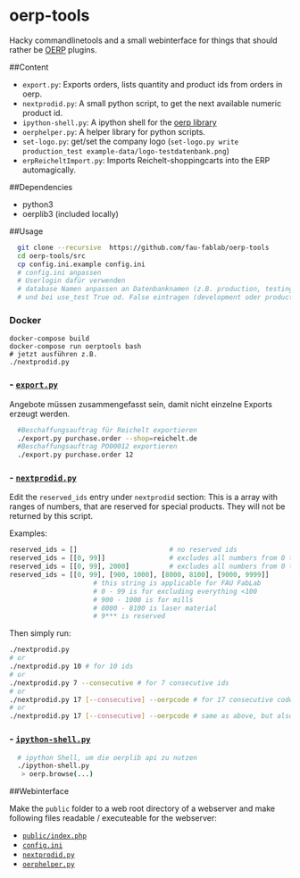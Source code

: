 oerp-tools
==========

Hacky commandlinetools and a small webinterface for things that should rather be [OERP](https://github.com/odoo/odoo) plugins.

##Content

 - `export.py`: Exports orders, lists quantity and product ids from orders in oerp.
 - `nextprodid.py`: A small python script, to get the next available numeric product id.
 - `ipython-shell.py`: A ipython shell for the [oerp library](https://pypi.python.org/pypi/OERPLib/)
 - `oerphelper.py`: A helper library for python scripts.
 - `set-logo.py`: get/set the company logo (`set-logo.py write production_test example-data/logo-testdatenbank.png`)
 - `erpReicheltImport.py`: Imports Reichelt-shoppingcarts into the ERP automagically.

##Dependencies
* python3
* oerplib3 (included locally)

##Usage
```bash
  git clone --recursive  https://github.com/fau-fablab/oerp-tools
  cd oerp-tools/src
  cp config.ini.example config.ini
  # config.ini anpassen
  # Userlogin dafür verwenden
  # database Namen anpassen an Datenbanknamen (z.B. production, testing)
  # und bei use_test True od. False eintragen (development oder production)
```

### Docker
```
docker-compose build
docker-compose run oerptools bash
# jetzt ausführen z.B.
./nextprodid.py
```

### - [`export.py`](export.py)
Angebote müssen zusammengefasst sein, damit nicht einzelne Exports erzeugt werden.

```bash
  #Beschaffungsauftrag für Reichelt exportieren
  ./export.py purchase.order --shop=reichelt.de
  #Beschaffungsauftrag PO00012 exportieren
  ./export.py purchase.order 12
```

### - [`nextprodid.py`](nextprodid.py)
Edit the `reserved_ids` entry under `nextprodid` section: This is a array with ranges of numbers, that are reserved for special products. They will not be returned by this script.

Examples:
```python
reserved_ids = []                       # no reserved ids
reserved_ids = [[0, 99]]                # excludes all numbers from 0 to 99 (include)
reserved_ids = [[0, 99], 2000]          # excludes all numbers from 0 to 99 and 2000
reserved_ids = [[0, 99], [900, 1000], [8000, 8100], [9000, 9999]]
					 # this string is applicable for FAU FabLab
					 # 0 - 99 is for excluding everything <100
					 # 900 - 1000 is for mills
					 # 8000 - 8100 is laser material
					 # 9*** is reserved
```
Then simply run:
```bash
./nextprodid.py
# or
./nextprodid.py 10 # for 10 ids
# or
./nextprodid.py 7 --consecutive # for 7 consecutive ids
# or
./nextprodid.py 17 [--consecutive] --oerpcode # for 17 consecutive codes, but print the OERP code for the code generator in multivariant products
# or
./nextprodid.py 17 [--consecutive] --oerpcode # same as above, but also print the list of the ids
```

### - [`ipython-shell.py`](ipython-shell.py)
```bash
  # ipython Shell, um die oerplib api zu nutzen
  ./ipython-shell.py
   > oerp.browse(...)
```

##Webinterface

Make the `public` folder to a web root directory of a webserver and make following files readable / executeable for the webserver:

 - [`public/index.php`](public/index.php)
 - [`config.ini`](config.ini)
 - [`nextprodid.py`](nextprodid.py)
 - [`oerphelper.py`](oerphelper.py)
